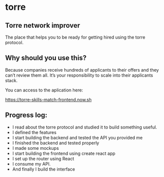 # torre

## Torre network improver
The place that helps you to be ready for getting hired using the torre protocol.

## Why should  you use this?
Because companies receive hundreds of applicants to their offers and they can’t review them all. It’s your responsibility to scale into their applicants stack.

You can access to the aplication here:

https://torre-skills-match-frontend.now.sh


## Progress log:
- I read about the torre protocol and studied it to build something useful.
- I defined the features
- I start building the backend and tested the API you provided me
- I finished the backend and tested properly
- I made some mockups
- I start building the frontend using create react app
- I set up the router using React
- I consume my API.
- And finally I build the interface
